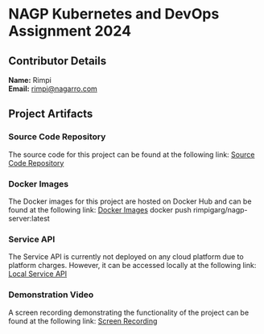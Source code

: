 # NAGP Kubernetes and DevOps Assignment 2024

## Contributor Details

**Name:**  Rimpi   
**Email:** rimpi@nagarro.com

## Project Artifacts

### Source Code Repository
The source code for this project can be found at the following link:
[Source Code Repository](https://github.com/Rimpi-garg/nagp-kubernetes-devops-assignment-2024.git)

### Docker Images
The Docker images for this project are hosted on Docker Hub and can be found at the following link:
[Docker Images](https://hub.docker.com/repository/docker/rimpigarg/nagp-server/general)
docker push rimpigarg/nagp-server:latest

### Service API
The Service API is currently not deployed on any cloud platform due to platform charges. However, it can be accessed locally at the following link:
[Local Service API](http://localhost:30000/users/)

### Demonstration Video
A screen recording demonstrating the functionality of the project can be found at the following link:
[Screen Recording](https://nagarro-my.sharepoint.com/:v:/p/rimpi/EXXk0umMJYxPkoQYKqh02yEBJLXM5OPGIeFo7JLDySP4tw?nav=eyJyZWZlcnJhbEluZm8iOnsicmVmZXJyYWxBcHAiOiJPbmVEcml2ZUZvckJ1c2luZXNzIiwicmVmZXJyYWxBcHBQbGF0Zm9ybSI6IldlYiIsInJlZmVycmFsTW9kZSI6InZpZXciLCJyZWZlcnJhbFZpZXciOiJNeUZpbGVzTGlua0NvcHkifX0&e=rbdbfO)